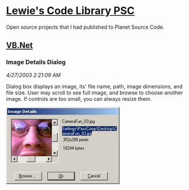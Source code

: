# [Lewie's Code Library PSC](../../README.md)

Open source projects that I had published to Planet Source Code.

## [VB.Net](../README.md)

### Image Details Dialog

*4/27/2003 2:21:09 AM*

Dialog box displays an image, its' file name, path, image dimensions, and file size. User may scroll to see full image, and browse to choose another image. If controls are too small, you can always resize them.

![Screenshot of Image Details Dialog](./screenshot.jpg)




